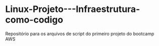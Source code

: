 # Linux-Projeto---Infraestrutura-como-codigo
Repositório para os arquivos de script do primeiro projeto do bootcamp AWS
